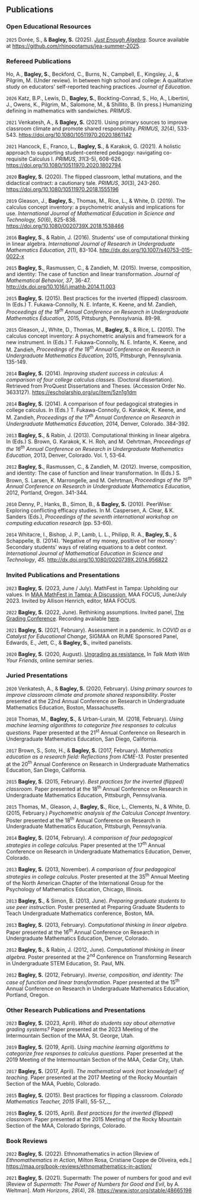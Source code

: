 ## Publications

### Open Educational Resources

`2025`
Dorée, S., & **Bagley, S.** (2025). [_Just Enough Algebra_](https://justenoughalgebra.org/summer-2025/just-enough-algebra). Source available at <https://github.com/rhinopotamus/jea-summer-2025>.

### Refereed Publications

Ho, A., **Bagley, S.**, Beckford, C., Burns, N., Campbell, E., Kingsley, J., & Pilgrim, M. (Under review). In between high school and college: A qualitative study on educators' self-reported teaching practices. _Journal of Education_.

`2026` 
Katz, B.P., Lewis, D., **Bagley, S.**, Bockting-Conrad, S., Ho, A., Libertini, J., Owens, K., Pilgrim, M., Salomone, M., & Shillito, B. (In press.) Humanizing defining in mathematics with sandwiches. _PRIMUS_.

`2021`
Venkatesh, A., & **Bagley, S.** (2021). Using primary sources to improve classroom climate and promote shared responsibility. _PRIMUS, 32_(4), 533-543. <https://doi.org/10.1080/10511970.2020.1861142>

`2021`
Hancock, E., Franco, L., **Bagley, S.**, & Karakok, G. (2021). A holistic approach to supporting student-centered pedagogy: navigating co-requisite Calculus I. _PRIMUS, 31_(3-5), 608-626. <https://doi.org/10.1080/10511970.2020.1802794>

`2020`
**Bagley, S.** (2020). The flipped classroom, lethal mutations, and the didactical contract: a cautionary tale. _PRIMUS_, _30_(3), 243-260. <https://doi.org/10.1080/10511970.2018.1555196>

`2019`
Gleason, J., **Bagley, S.**, Thomas, M., Rice, L., & White, D. (2019). The calculus concept inventory: a psychometric analysis and implications for use. _International Journal of Mathematical Education in Science and Technology, 50_(6), 825-838. <https://doi.org/10.1080/0020739X.2018.1538466>

`2016`
**Bagley, S.**, & Rabin, J. (2016). Students' use of computational thinking in linear algebra. _International Journal of Research in Undergraduate Mathematics Education, 2_(1), 83-104. <http://dx.doi.org/10.1007/s40753-015-0022-x>

`2015`
**Bagley, S.**, Rasmussen, C., & Zandieh, M. (2015). Inverse, composition, and identity: The case of function and linear transformation. _Journal of Mathematical Behavior, 37_, 36-47. <http://dx.doi.org/10.1016/j.jmathb.2014.11.003>

`2015`
**Bagley, S.** (2015). Best practices for the inverted (flipped) classroom. In (Eds.) T. Fukawa-Connolly, N. E. Infante, K. Keene, and M. Zandieh, _Proceedings of the 18<sup>th</sup> Annual Conference on Research in Undergraduate Mathematics Education,_ 2015, Pittsburgh, Pennsylvania. 89-98.

`2015`
Gleason, J., White, D., Thomas, M., **Bagley, S.**, & Rice, L. (2015). The calculus concept inventory: A psychometric analysis and framework for a new instrument. In (Eds.) T. Fukawa-Connolly, N. E. Infante, K. Keene, and M. Zandieh, _Proceedings of the 18<sup>th</sup> Annual Conference on Research in Undergraduate Mathematics Education,_ 2015, Pittsburgh, Pennsylvania. 135-149.

`2014`
**Bagley, S.** (2014). _Improving student success in calculus: A comparison of four college calculus classes._ (Doctoral dissertation). Retrieved from ProQuest Dissertations and Theses. (Accession Order No. 3633127). <https://escholarship.org/uc/item/5zn1g1dm>

`2014`
**Bagley, S.** (2014). A comparison of four pedagogical strategies in college calculus. In (Eds.) T. Fukawa-Connolly, G. Karakok, K. Keene, and M. Zandieh, _Proceedings of the 17<sup>th</sup> Annual Conference on Research in Undergraduate Mathematics Education,_ 2014, Denver, Colorado. 384-392.

`2013`
**Bagley, S.**, & Rabin, J. (2013). Computational thinking in linear algebra. In (Eds.) S. Brown, G. Karakok, K. H. Roh, and M. Oehrtman, _Proceedings of the 16<sup>th</sup> Annual Conference on Research in Undergraduate Mathematics Education,_ 2013, Denver, Colorado. Vol. 1, 53-64.

`2012`
**Bagley, S.**, Rasmussen, C., & Zandieh, M. (2012). Inverse, composition, and identity: The case of function and linear transformation. In (Eds.) S. Brown, S. Larsen, K. Marrongelle, and M. Oehrtman, _Proceedings of the 15<sup>th</sup> Annual Conference on Research in Undergraduate Mathematics Education,_ 2012, Portland, Oregon. 341-344.

`2010`
Denny, P., Hanks, B., Simon, B., & **Bagley, S.** (2010). PeerWise: Exploring conflicting efficacy studies. In M. Caspersen, A. Clear, & K. Sanders (Eds.), _Proceedings of the seventh international workshop on computing education research_ (pp. 53-60).

`2014`
Whitacre, I., Bishop, J. P., Lamb, L. L., Philipp, R. A., **Bagley, S.**, & Schappelle, B. (2014). 'Negative of my money, positive of her money': Secondary students' ways of relating equations to a debt context. _International Journal of Mathematical Education in Science and Technology_, _45_. <http://dx.doi.org/10.1080/0020739X.2014.956822>

### Invited Publications and Presentations

`2023`
**Bagley, S.** (2023, June / July). MathFest in Tampa: Upholding our values. In [MAA MathFest in Tampa: A Discussion](http://digitaleditions.walsworthprintgroup.com/article/MAA+MathFest+in+Tampa%3A+A+Discussion/4588328/793202/article.html), MAA FOCUS, June/July 2023. Invited by Allison Henrich, editor, MAA FOCUS.

`2022`
**Bagley, S.** (2022, June). Rethinking assumptions. Invited panel, [The Grading Conference](https://college-bridge.org/our-services/conferences/the-grading-conferences/higher-ed-stem-2022/). Recording available [here](https://youtu.be/wwIEjKqdj14).

`2021`
**Bagley, S.** (2021, February). Assessment in a pandemic. In _COVID as a Catalyst for Educational Change_, SIGMAA on RUME Sponsored Panel, Edwards, E., Jett, C., & **Bagley, S.**, invited panelists.

`2020`
**Bagley, S.** (2020, August). [Ungrading as resistance.](https://www.youtube.com/watch?v=BeTRp73gtp4) In _Talk Math With Your Friends_, online seminar series. 

### Juried Presentations

`2020`
Venkatesh, A., & **Bagley, S.** (2020, February). _Using primary sources to improve classroom climate and promote shared responsibility_. Poster presented at the 22nd Annual Conference on Research in Undergraduate Mathematics Education, Boston, Massachusetts.

`2018`
Thomas, M., **Bagley, S.**, & Urban-Lurain, M. (2018, February). _Using machine learning algorithms to categorize free responses to calculus questions._ Paper presented at the 21<sup>st</sup> Annual Conference on Research in Undergraduate Mathematics Education, San Diego, California.

`2017`
Brown, S., Soto, H., & **Bagley, S.** (2017, February). _Mathematics education as a research field: Reflections from ICME-13._ Poster presented at the 20<sup>th</sup> Annual Conference on Research in Undergraduate Mathematics Education, San Diego, California.

`2015`
**Bagley, S.** (2015, February). _Best practices for the inverted (flipped) classroom._ Paper presented at the 18<sup>th</sup> Annual Conference on Research in Undergraduate Mathematics Education, Pittsburgh, Pennsylvania.

`2015`
Thomas, M., Gleason, J., **Bagley, S.**, Rice, L., Clements, N., & White, D. (2015, February.) _Psychometric analysis of the Calculus Concept Inventory._ Poster presented at the 18<sup>th</sup> Annual Conference on Research in Undergraduate Mathematics Education, Pittsburgh, Pennsylvania.

`2014`
**Bagley, S.** (2014, February). _A comparison of four pedagogical strategies in college calculus._ Paper presented at the 17<sup>th</sup> Annual Conference on Research in Undergraduate Mathematics Education, Denver, Colorado.

`2013`
**Bagley, S.** (2013, November). _A comparison of four pedagogical strategies in college calculus._ Poster presented at the 35<sup>th</sup> Annual Meeting of the North American Chapter of the International Group for the Psychology of Mathematics Education, Chicago, Illinois.

`2013`
**Bagley, S.**, & Simon, B. (2013, June). _Preparing graduate students to use peer instruction_. Poster presented at Preparing Graduate Students to Teach Undergraduate Mathematics conference, Boston, MA.

`2013`
**Bagley, S.** (2013, February). _Computational thinking in linear algebra._ Paper presented at the 16<sup>th</sup> Annual Conference on Research in Undergraduate Mathematics Education, Denver, Colorado.

`2012`
**Bagley, S.**, & Rabin, J. (2012, June). _Computational thinking in linear algebra._ Poster presented at the 2<sup>nd</sup> Conference on Transforming Research in Undergraduate STEM Education, St. Paul, MN.

`2012`
**Bagley, S.** (2012, February). _Inverse, composition, and identity: The case of function and linear transformation._ Paper presented at the 15<sup>th</sup> Annual Conference on Research in Undergraduate Mathematics Education, Portland, Oregon.

### Other Research Publications and Presentations

`2023`
**Bagley, S.** (2023, April). _What do students say about alternative grading systems?_ Paper presented at the 2023 Meeting of the Intermountain Section of the MAA, St. George, Utah.

`2019`
**Bagley, S.** (2019, April). _Using machine learning algorithms to categorize free responses to calculus questions_. Paper presented at the 2019 Meeting of the Intermountain Section of the MAA, Cedar City, Utah.

`2017`
**Bagley, S.** (2017, April). _The mathematical work (not knowledge!) of teaching._ Paper presented at the 2017 Meeting of the Rocky Mountain Section of the MAA, Pueblo, Colorado.

`2015`
**Bagley, S.** (2015). Best practices for flipping a classroom. _Colorado Mathematics Teacher, 2015_ (Fall), 55-57_._

`2015`
**Bagley, S.** (2015, April). _Best practices for the inverted (flipped) classroom._ Paper presented at the 2015 Meeting of the Rocky Mountain Section of the MAA, Colorado Springs, Colorado.

### Book Reviews

`2022`
**Bagley, S.** (2022). Ethnomathematics in action \[Review of _Ethnomathematics in Action,_ Milton Rosa, Cristiane Coppe de Oliveira, eds.\] <https://maa.org/book-reviews/ethnomathematics-in-action/>

`2021`
**Bagley, S.** (2021). Supermath: The power of numbers for good and evil \[Review of _Supermath: The Power of Numbers for Good and Evil_, by A. Weltman\]. _Math Horizons_, _28_(4), 28. <https://www.jstor.org/stable/48665198>

